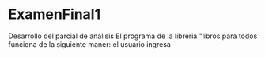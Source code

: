 # ExamenFinal1
Desarrollo del parcial de análisis 
El programa de la libreria "libros para todos funciona de la siguiente maner:
el usuario ingresa 
